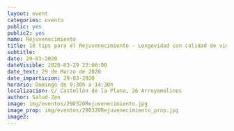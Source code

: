 ```yaml
---
layout: event
categories: evento
public: yes
public2: yes
name: Rejuvenecimiento
title: 10 tips para el Rejuvenecimiento - Longevidad con calidad de vida -
subtitle:
date: 29-03-2020
dateVisible: 2020-03-29 23:00:00
date_text: 29 de Marzo de 2020
date_imparticion: 29-03-2020
horario: Domingo de 9:30h a 14:30h
localizacion: C/ Castellón de la Plana, 26 Arroyomolinos
author: Salud-Zen
image: img/eventos/290320Rejuvenecimiento.jpg
image_prop: img/eventos/290320Rejuvenecimiento_prop.jpg
image2:
---
```

